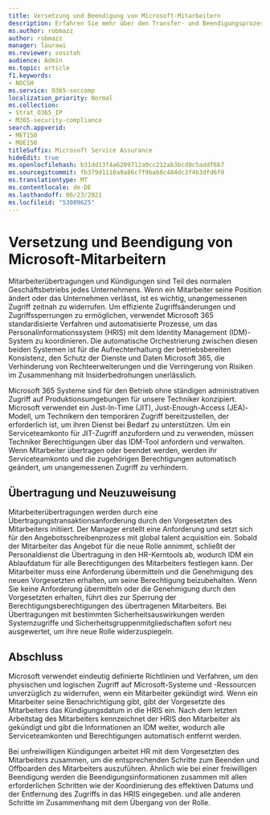 ```yaml
---
title: Versetzung und Beendigung von Microsoft-Mitarbeitern
description: Erfahren Sie mehr über den Transfer- und Beendigungsprozess von Microsoft-Mitarbeitern in Microsoft 365
ms.author: robmazz
author: robmazz
manager: laurawi
ms.reviewer: sosstah
audience: Admin
ms.topic: article
f1.keywords:
- NOCSH
ms.service: O365-seccomp
localization_priority: Normal
ms.collection:
- Strat_O365_IP
- M365-security-compliance
search.appverid:
- MET150
- MOE150
titleSuffix: Microsoft Service Assurance
hideEdit: true
ms.openlocfilehash: b31dd13f4a6209712a9cc212ab3bcd9c5addf6b7
ms.sourcegitcommit: fb379d1110a9a86c7f9bab8c484dc3f4b3dfd6f0
ms.translationtype: MT
ms.contentlocale: de-DE
ms.lasthandoff: 06/23/2021
ms.locfileid: "53089625"
---
```

# <a name="microsoft-employee-transfer-and-termination"></a>Versetzung und Beendigung von Microsoft-Mitarbeitern

Mitarbeiterübertragungen und Kündigungen sind Teil des normalen Geschäftsbetriebs jedes Unternehmens. Wenn ein Mitarbeiter seine Position ändert oder das Unternehmen verlässt, ist es wichtig, unangemessenen Zugriff zeitnah zu widerrufen. Um effiziente Zugriffsänderungen und Zugriffssperrungen zu ermöglichen, verwendet Microsoft 365 standardisierte Verfahren und automatisierte Prozesse, um das Personalinformationssystem (HRIS) mit dem Identity Management (IDM)-System zu koordinieren. Die automatische Orchestrierung zwischen diesen beiden Systemen ist für die Aufrechterhaltung der betriebsbereiten Konsistenz, den Schutz der Dienste und Daten Microsoft 365, die Verhinderung von Rechteerweiterungen und die Verringerung von Risiken im Zusammenhang mit Insiderbedrohungen unerlässlich.

Microsoft 365 Systeme sind für den Betrieb ohne ständigen administrativen Zugriff auf Produktionsumgebungen für unsere Techniker konzipiert. Microsoft verwendet ein Just-In-Time (JIT), Just-Enough-Access (JEA)-Modell, um Technikern den temporären Zugriff bereitzustellen, der erforderlich ist, um ihren Dienst bei Bedarf zu unterstützen. Um ein Serviceteamkonto für JIT-Zugriff anzufordern und zu verwenden, müssen Techniker Berechtigungen über das IDM-Tool anfordern und verwalten. Wenn Mitarbeiter übertragen oder beendet werden, werden ihr Serviceteamkonto und die zugehörigen Berechtigungen automatisch geändert, um unangemessenen Zugriff zu verhindern.

## <a name="transfer-and-reassignment"></a>Übertragung und Neuzuweisung

Mitarbeiterübertragungen werden durch eine Übertragungstransaktionsanforderung durch den Vorgesetzten des Mitarbeiters initiiert. Der Manager erstellt eine Anforderung und setzt sich für den Angebotsschreibenprozess mit global talent acquisition ein. Sobald der Mitarbeiter das Angebot für die neue Rolle annimmt, schließt der Personaldienst die Übertragung in den HR-Kerntools ab, wodurch IDM ein Ablaufdatum für alle Berechtigungen des Mitarbeiters festlegen kann. Der Mitarbeiter muss eine Anforderung übermitteln und die Genehmigung des neuen Vorgesetzten erhalten, um seine Berechtigung beizubehalten. Wenn Sie keine Anforderung übermitteln oder die Genehmigung durch den Vorgesetzten erhalten, führt dies zur Sperrung der Berechtigungsberechtigungen des übertragenen Mitarbeiters. Bei Übertragungen mit bestimmten Sicherheitsauswirkungen werden Systemzugriffe und Sicherheitsgruppenmitgliedschaften sofort neu ausgewertet, um ihre neue Rolle widerzuspiegeln.

## <a name="termination"></a>Abschluss

Microsoft verwendet eindeutig definierte Richtlinien und Verfahren, um den physischen und logischen Zugriff auf Microsoft-Systeme und -Ressourcen unverzüglich zu widerrufen, wenn ein Mitarbeiter gekündigt wird. Wenn ein Mitarbeiter seine Benachrichtigung gibt, gibt der Vorgesetzte des Mitarbeiters das Kündigungsdatum in die HRIS ein. Nach dem letzten Arbeitstag des Mitarbeiters kennzeichnet der HRIS den Mitarbeiter als gekündigt und gibt die Informationen an IDM weiter, wodurch alle Serviceteamkonten und Berechtigungen automatisch entfernt werden.

Bei unfreiwilligen Kündigungen arbeitet HR mit dem Vorgesetzten des Mitarbeiters zusammen, um die entsprechenden Schritte zum Beenden und Offboarden des Mitarbeiters auszuführen. Ähnlich wie bei einer freiwilligen Beendigung werden die Beendigungsinformationen zusammen mit allen erforderlichen Schritten wie der Koordinierung des effektiven Datums und der Entfernung des Zugriffs in das HRIS eingegeben. und alle anderen Schritte im Zusammenhang mit dem Übergang von der Rolle.
